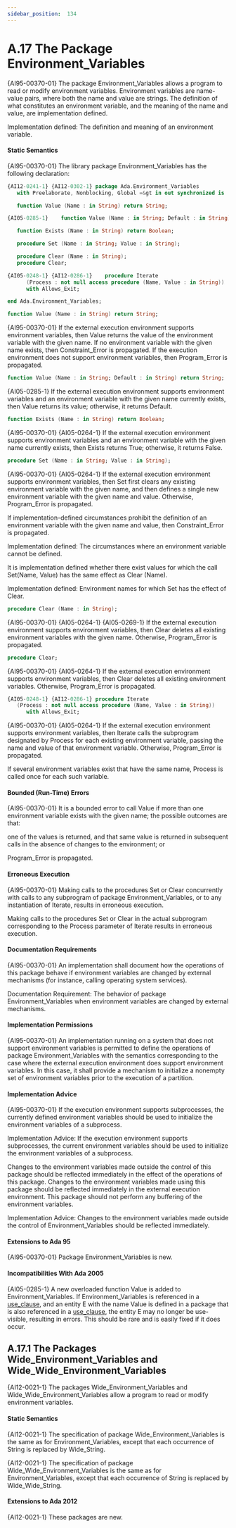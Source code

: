 ```yaml
---
sidebar_position:  134
---
```


# A.17  The Package Environment_Variables

{AI95-00370-01} The package Environment_Variables allows a program to read or modify environment variables. Environment variables are name-value pairs, where both the name and value are strings. The definition of what constitutes an environment variable, and the meaning of the name and value, are implementation defined. 

Implementation defined: The definition and meaning of an environment variable.


#### Static Semantics

{AI95-00370-01} The library package Environment_Variables has the following declaration: 

```ada
{AI12-0241-1} {AI12-0302-1} package Ada.Environment_Variables
   with Preelaborate, Nonblocking, Global =&gt in out synchronized is

```

```ada
   function Value (Name : in String) return String;

```

```ada
{AI05-0285-1}    function Value (Name : in String; Default : in String) return String;

```

```ada
   function Exists (Name : in String) return Boolean;

```

```ada
   procedure Set (Name : in String; Value : in String);

```

```ada
   procedure Clear (Name : in String);
   procedure Clear;

```

```ada
{AI05-0248-1} {AI12-0286-1}    procedure Iterate
      (Process : not null access procedure (Name, Value : in String))
      with Allows_Exit;

```

```ada
end Ada.Environment_Variables;

```

```ada
function Value (Name : in String) return String;

```

{AI95-00370-01} If the external execution environment supports environment variables, then Value returns the value of the environment variable with the given name. If no environment variable with the given name exists, then Constraint_Error is propagated. If the execution environment does not support environment variables, then Program_Error is propagated.

```ada
function Value (Name : in String; Default : in String) return String;

```

{AI05-0285-1} If the external execution environment supports environment variables and an environment variable with the given name currently exists, then Value returns its value; otherwise, it returns Default.

```ada
function Exists (Name : in String) return Boolean;

```

{AI95-00370-01} {AI05-0264-1} If the external execution environment supports environment variables and an environment variable with the given name currently exists, then Exists returns True; otherwise, it returns False.

```ada
procedure Set (Name : in String; Value : in String);

```

{AI95-00370-01} {AI05-0264-1} If the external execution environment supports environment variables, then Set first clears any existing environment variable with the given name, and then defines a single new environment variable with the given name and value. Otherwise, Program_Error is propagated.

If implementation-defined circumstances prohibit the definition of an environment variable with the given name and value, then Constraint_Error is propagated. 

Implementation defined: The circumstances where an environment variable cannot be defined.

It is implementation defined whether there exist values for which the call Set(Name, Value) has the same effect as Clear (Name). 

Implementation defined: Environment names for which Set has the effect of Clear.

```ada
procedure Clear (Name : in String);

```

{AI95-00370-01} {AI05-0264-1} {AI05-0269-1} If the external execution environment supports environment variables, then Clear deletes all existing environment variables with the given name. Otherwise, Program_Error is propagated.

```ada
procedure Clear;

```

{AI95-00370-01} {AI05-0264-1} If the external execution environment supports environment variables, then Clear deletes all existing environment variables. Otherwise, Program_Error is propagated.

```ada
{AI05-0248-1} {AI12-0286-1} procedure Iterate
   (Process : not null access procedure (Name, Value : in String))
      with Allows_Exit;

```

{AI95-00370-01} {AI05-0264-1} If the external execution environment supports environment variables, then Iterate calls the subprogram designated by Process for each existing environment variable, passing the name and value of that environment variable. Otherwise, Program_Error is propagated.

If several environment variables exist that have the same name, Process is called once for each such variable.


#### Bounded (Run-Time) Errors

{AI95-00370-01} It is a bounded error to call Value if more than one environment variable exists with the given name; the possible outcomes are that: 

one of the values is returned, and that same value is returned in subsequent calls in the absence of changes to the environment; or

Program_Error is propagated. 


#### Erroneous Execution

{AI95-00370-01} Making calls to the procedures Set or Clear concurrently with calls to any subprogram of package Environment_Variables, or to any instantiation of Iterate, results in erroneous execution.

Making calls to the procedures Set or Clear in the actual subprogram corresponding to the Process parameter of Iterate results in erroneous execution. 


#### Documentation Requirements

{AI95-00370-01} An implementation shall document how the operations of this package behave if environment variables are changed by external mechanisms (for instance, calling operating system services). 

Documentation Requirement: The behavior of package Environment_Variables when environment variables are changed by external mechanisms.


#### Implementation Permissions

{AI95-00370-01} An implementation running on a system that does not support environment variables is permitted to define the operations of package Environment_Variables with the semantics corresponding to the case where the external execution environment does support environment variables. In this case, it shall provide a mechanism to initialize a nonempty set of environment variables prior to the execution of a partition. 


#### Implementation Advice

{AI95-00370-01} If the execution environment supports subprocesses, the currently defined environment variables should be used to initialize the environment variables of a subprocess. 

Implementation Advice: If the execution environment supports subprocesses, the current environment variables should be used to initialize the environment variables of a subprocess.

Changes to the environment variables made outside the control of this package should be reflected immediately in the effect of the operations of this package. Changes to the environment variables made using this package should be reflected immediately in the external execution environment. This package should not perform any buffering of the environment variables. 

Implementation Advice: Changes to the environment variables made outside the control of Environment_Variables should be reflected immediately.


#### Extensions to Ada 95

{AI95-00370-01} Package Environment_Variables is new. 


#### Incompatibilities With Ada 2005

{AI05-0285-1} A new overloaded function Value is added to Environment_Variables. If Environment_Variables is referenced in a [use_clause](./AA-8.4#S0235), and an entity E with the name Value is defined in a package that is also referenced in a [use_clause](./AA-8.4#S0235), the entity E may no longer be use-visible, resulting in errors. This should be rare and is easily fixed if it does occur. 


## A.17.1  The Packages Wide_Environment_Variables and Wide_Wide_Environment_Variables

{AI12-0021-1} The packages Wide_Environment_Variables and Wide_Wide_Environment_Variables allow a program to read or modify environment variables. 


#### Static Semantics

{AI12-0021-1} The specification of package Wide_Environment_Variables is the same as for Environment_Variables, except that each occurrence of String is replaced by Wide_String.

{AI12-0021-1} The specification of package Wide_Wide_Environment_Variables is the same as for Environment_Variables, except that each occurrence of String is replaced by Wide_Wide_String. 


#### Extensions to Ada 2012

{AI12-0021-1} These packages are new. 

